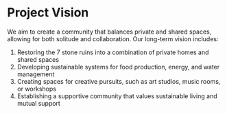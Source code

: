 # Project Vision

We aim to create a community that balances private and shared spaces, allowing for both solitude and collaboration. Our long-term vision includes:

1. Restoring the 7 stone ruins into a combination of private homes and shared spaces
2. Developing sustainable systems for food production, energy, and water management
3. Creating spaces for creative pursuits, such as art studios, music rooms, or workshops
4. Establishing a supportive community that values sustainable living and mutual support 